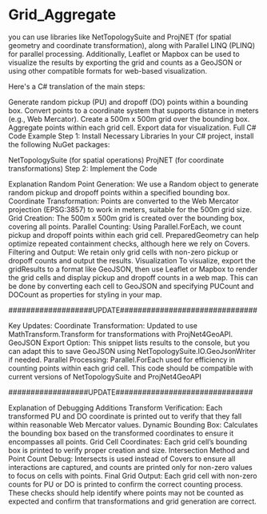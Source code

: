 # Grid_Aggregate

you can use libraries like NetTopologySuite and ProjNET (for spatial geometry and coordinate transformation), along with Parallel LINQ (PLINQ) for parallel processing. Additionally, Leaflet or Mapbox can be used to visualize the results by exporting the grid and counts as a GeoJSON or using other compatible formats for web-based visualization.

Here's a C# translation of the main steps:

Generate random pickup (PU) and dropoff (DO) points within a bounding box.
Convert points to a coordinate system that supports distance in meters (e.g., Web Mercator).
Create a 500m x 500m grid over the bounding box.
Aggregate points within each grid cell.
Export data for visualization.
Full C# Code Example
Step 1: Install Necessary Libraries
In your C# project, install the following NuGet packages:

NetTopologySuite (for spatial operations)
ProjNET (for coordinate transformations)
Step 2: Implement the Code

Explanation
Random Point Generation: We use a Random object to generate random pickup and dropoff points within a specified bounding box.
Coordinate Transformation: Points are converted to the Web Mercator projection (EPSG:3857) to work in meters, suitable for the 500m grid size.
Grid Creation: The 500m x 500m grid is created over the bounding box, covering all points.
Parallel Counting: Using Parallel.ForEach, we count pickup and dropoff points within each grid cell. PreparedGeometry can help optimize repeated containment checks, although here we rely on Covers.
Filtering and Output: We retain only grid cells with non-zero pickup or dropoff counts and output the results.
Visualization
To visualize, export the gridResults to a format like GeoJSON, then use Leaflet or Mapbox to render the grid cells and display pickup and dropoff counts in a web map. This can be done by converting each cell to GeoJSON and specifying PUCount and DOCount as properties for styling in your map.

###################UPDATE###############################

Key Updates:
Coordinate Transformation: Updated to use MathTransform.Transform for transformations with ProjNet4GeoAPI.
GeoJSON Export Option: This snippet lists results to the console, but you can adapt this to save GeoJSON using NetTopologySuite.IO.GeoJsonWriter if needed.
Parallel Processing: Parallel.ForEach used for efficiency in counting points within each grid cell.
This code should be compatible with current versions of NetTopologySuite and ProjNet4GeoAPI

##################UPDATE###############################

Explanation of Debugging Additions
Transform Verification: Each transformed PU and DO coordinate is printed out to verify that they fall within reasonable Web Mercator values.
Dynamic Bounding Box: Calculates the bounding box based on the transformed coordinates to ensure it encompasses all points.
Grid Cell Coordinates: Each grid cell’s bounding box is printed to verify proper creation and size.
Intersection Method and Point Count Debug: Intersects is used instead of Covers to ensure all interactions are captured, and counts are printed only for non-zero values to focus on cells with points.
Final Grid Output: Each grid cell with non-zero counts for PU or DO is printed to confirm the correct counting process.
These checks should help identify where points may not be counted as expected and confirm that transformations and grid generation are correct.

